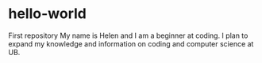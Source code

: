 # hello-world
First repository 
My name is Helen and I am a beginner at coding. I plan to expand my knowledge and information on coding and computer science at UB.
